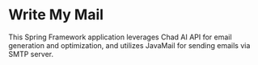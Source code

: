 # Write My Mail

This Spring Framework application leverages Chad AI API for email generation and optimization, and utilizes JavaMail for sending emails via SMTP server.
